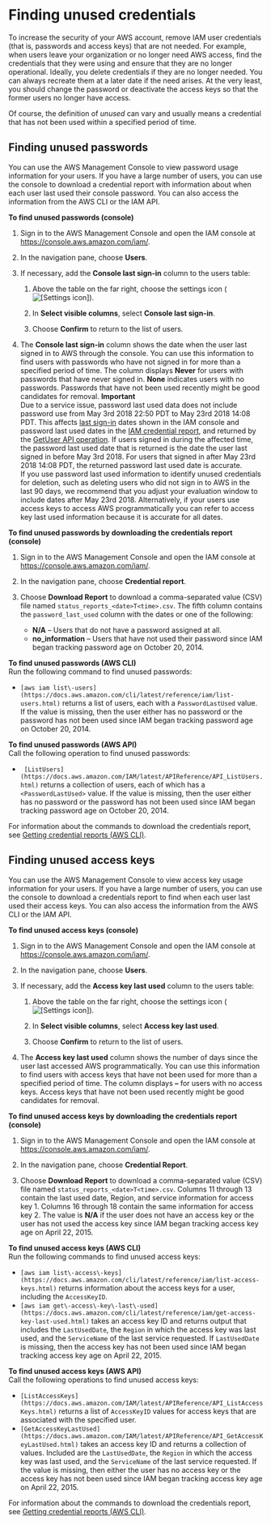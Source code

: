 # Finding unused credentials<a name="id_credentials_finding-unused"></a>

To increase the security of your AWS account, remove IAM user credentials \(that is, passwords and access keys\) that are not needed\. For example, when users leave your organization or no longer need AWS access, find the credentials that they were using and ensure that they are no longer operational\. Ideally, you delete credentials if they are no longer needed\. You can always recreate them at a later date if the need arises\. At the very least, you should change the password or deactivate the access keys so that the former users no longer have access\.

Of course, the definition of *unused* can vary and usually means a credential that has not been used within a specified period of time\.

## Finding unused passwords<a name="finding-unused-passwords"></a>

You can use the AWS Management Console to view password usage information for your users\. If you have a large number of users, you can use the console to download a credential report with information about when each user last used their console password\. You can also access the information from the AWS CLI or the IAM API\.

**To find unused passwords \(console\)**

1. Sign in to the AWS Management Console and open the IAM console at [https://console\.aws\.amazon\.com/iam/](https://console.aws.amazon.com/iam/)\.

1. In the navigation pane, choose **Users**\.

1. If necessary, add the **Console last sign\-in** column to the users table:

   1. Above the table on the far right, choose the settings icon \(![\[Settings icon\]](http://docs.aws.amazon.com/IAM/latest/UserGuide/images/console-settings-icon.console.png)\)\.

   1. In **Select visible columns**, select **Console last sign\-in**\.

   1. Choose **Confirm** to return to the list of users\.

1. The **Console last sign\-in** column shows the date when the user last signed in to AWS through the console\. You can use this information to find users with passwords who have not signed in for more than a specified period of time\. The column displays **Never** for users with passwords that have never signed in\. **None** indicates users with no passwords\. Passwords that have not been used recently might be good candidates for removal\.
**Important**  
Due to a service issue, password last used data does not include password use from May 3rd 2018 22:50 PDT to May 23rd 2018 14:08 PDT\. This affects [last sign\-in](https://docs.aws.amazon.com/IAM/latest/UserGuide/id_credentials_finding-unused.html) dates shown in the IAM console and password last used dates in the [IAM credential report](https://docs.aws.amazon.com/IAM/latest/UserGuide/SupportedTypes.xmlid_credentials_getting-report.html), and returned by the [GetUser API operation](https://docs.aws.amazon.com/IAM/latest/APIReference/API_GetUser.html)\. If users signed in during the affected time, the password last used date that is returned is the date the user last signed in before May 3rd 2018\. For users that signed in after May 23rd 2018 14:08 PDT, the returned password last used date is accurate\.  
If you use password last used information to identify unused credentials for deletion, such as deleting users who did not sign in to AWS in the last 90 days, we recommend that you adjust your evaluation window to include dates after May 23rd 2018\. Alternatively, if your users use access keys to access AWS programmatically you can refer to access key last used information because it is accurate for all dates\. 

**To find unused passwords by downloading the credentials report \(console\)**

1. Sign in to the AWS Management Console and open the IAM console at [https://console\.aws\.amazon\.com/iam/](https://console.aws.amazon.com/iam/)\.

1. In the navigation pane, choose **Credential report**\.

1. Choose **Download Report** to download a comma\-separated value \(CSV\) file named `status_reports_<date>T<time>.csv`\. The fifth column contains the `password_last_used` column with the dates or one of the following:
   + **N/A** – Users that do not have a password assigned at all\.
   + **no\_information** – Users that have not used their password since IAM began tracking password age on October 20, 2014\.

**To find unused passwords \(AWS CLI\)**  
Run the following command to find unused passwords:
+ `[aws iam list\-users](https://docs.aws.amazon.com/cli/latest/reference/iam/list-users.html)` returns a list of users, each with a `PasswordLastUsed` value\. If the value is missing, then the user either has no password or the password has not been used since IAM began tracking password age on October 20, 2014\.

**To find unused passwords \(AWS API\)**  
Call the following operation to find unused passwords:
+  ` [ListUsers](https://docs.aws.amazon.com/IAM/latest/APIReference/API_ListUsers.html)` returns a collection of users, each of which has a `<PasswordLastUsed>` value\. If the value is missing, then the user either has no password or the password has not been used since IAM began tracking password age on October 20, 2014\.

For information about the commands to download the credentials report, see [Getting credential reports \(AWS CLI\)](id_credentials_getting-report.md#getting-credential-reports-cliapi)\.

## Finding unused access keys<a name="finding-unused-access-keys"></a>

You can use the AWS Management Console to view access key usage information for your users\. If you have a large number of users, you can use the console to download a credentials report to find when each user last used their access keys\. You can also access the information from the AWS CLI or the IAM API\.

**To find unused access keys \(console\)**

1. Sign in to the AWS Management Console and open the IAM console at [https://console\.aws\.amazon\.com/iam/](https://console.aws.amazon.com/iam/)\.

1. In the navigation pane, choose **Users**\.

1. If necessary, add the **Access key last used** column to the users table:

   1. Above the table on the far right, choose the settings icon \(![\[Settings icon\]](http://docs.aws.amazon.com/IAM/latest/UserGuide/images/console-settings-icon.console.png)\)\.

   1. In **Select visible columns**, select **Access key last used**\.

   1. Choose **Confirm** to return to the list of users\.

1. The **Access key last used** column shows the number of days since the user last accessed AWS programmatically\. You can use this information to find users with access keys that have not been used for more than a specified period of time\. The column displays **–** for users with no access keys\. Access keys that have not been used recently might be good candidates for removal\.

**To find unused access keys by downloading the credentials report \(console\)**

1. Sign in to the AWS Management Console and open the IAM console at [https://console\.aws\.amazon\.com/iam/](https://console.aws.amazon.com/iam/)\.

1. In the navigation pane, choose **Credential Report**\.

1. Choose **Download Report** to download a comma\-separated value \(CSV\) file named `status_reports_<date>T<time>.csv`\. Columns 11 through 13 contain the last used date, Region, and service information for access key 1\. Columns 16 through 18 contain the same information for access key 2\. The value is **N/A** if the user does not have an access key or the user has not used the access key since IAM began tracking access key age on April 22, 2015\.

**To find unused access keys \(AWS CLI\)**  
Run the following commands to find unused access keys:
+ `[aws iam list\-access\-keys](https://docs.aws.amazon.com/cli/latest/reference/iam/list-access-keys.html)` returns information about the access keys for a user, including the `AccessKeyID`\.
+ `[aws iam get\-access\-key\-last\-used](https://docs.aws.amazon.com/cli/latest/reference/iam/get-access-key-last-used.html)` takes an access key ID and returns output that includes the `LastUsedDate`, the `Region` in which the access key was last used, and the `ServiceName` of the last service requested\. If `LastUsedDate` is missing, then the access key has not been used since IAM began tracking access key age on April 22, 2015\.

**To find unused access keys \(AWS API\)**  
Call the following operations to find unused access keys:
+ `[ListAccessKeys](https://docs.aws.amazon.com/IAM/latest/APIReference/API_ListAccessKeys.html)` returns a list of `AccessKeyID` values for access keys that are associated with the specified user\. 
+ `[GetAccessKeyLastUsed](https://docs.aws.amazon.com/IAM/latest/APIReference/API_GetAccessKeyLastUsed.html)` takes an access key ID and returns a collection of values\. Included are the `LastUsedDate`, the `Region` in which the access key was last used, and the `ServiceName` of the last service requested\. If the value is missing, then either the user has no access key or the access key has not been used since IAM began tracking access key age on April 22, 2015\.

For information about the commands to download the credentials report, see [Getting credential reports \(AWS CLI\)](id_credentials_getting-report.md#getting-credential-reports-cliapi)\.